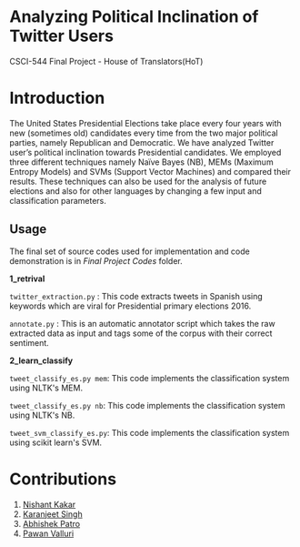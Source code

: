 # Analyzing Political Inclination of Twitter Users
CSCI-544 Final Project - House of Translators(HoT)

# Introduction
The United States Presidential Elections take place every four years with new (sometimes old) candidates every time from the two major political parties, namely Republican and Democratic. We have analyzed Twitter user’s political inclination towards Presidential candidates. We employed three different techniques namely Naïve Bayes (NB), MEMs (Maximum Entropy Models) and SVMs (Support Vector Machines) and compared their results. These techniques can also be used for the analysis of future elections and also for other languages by changing a few input and classification parameters.

## Usage
The final set of source codes used for implementation and code demonstration is in *Final Project Codes* folder.

**1_retrival**

`twitter_extraction.py` : This code extracts tweets in Spanish using keywords which are viral for Presidential primary elections 2016.

`annotate.py` : This is an automatic annotator script which takes the raw extracted data as input and tags some of the corpus with their correct sentiment.

**2_learn_classify**

`tweet_classify_es.py mem`: This code implements the classification system using NLTK's MEM. 

`tweet_classify_es.py nb`: This code implements the classification system using NLTK's NB.

`tweet_svm_classify_es.py`: This code implements the classification system using scikit learn's SVM.

# Contributions
1. [Nishant Kakar](https://github.com/nishantkakar)
2. [Karanjeet Singh](https://github.com/karanjeets)
3. [Abhishek Patro](https://github.com/agbpatro)
4. [Pawan Valluri](https://github.com/pawanvalluri)